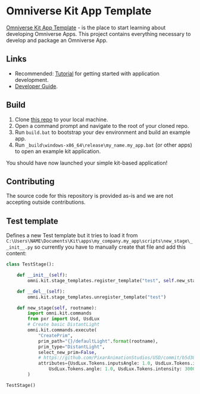 # Omniverse Kit App Template

[Omniverse Kit App Template](https://github.com/NVIDIA-Omniverse/kit-app-template) - is the place to start learning about developing Omniverse Apps.
This project contains everything necessary to develop and package an Omniverse App.

## Links

* Recommended: [Tutorial](https://docs.omniverse.nvidia.com/kit/docs/kit-app-template) for
getting started with application development.
* [Developer Guide](https://docs.omniverse.nvidia.com/dev-guide/latest/index.html).

## Build

1. Clone [this repo](https://github.com/NVIDIA-Omniverse/kit-app-template) to your local machine.
2. Open a command prompt and navigate to the root of your cloned repo.
3. Run `build.bat` to bootstrap your dev environment and build an example app.
4. Run `_build\windows-x86_64\release\my_name.my_app.bat` (or other apps) to open an example kit application.

You should have now launched your simple kit-based application!

## Contributing
The source code for this repository is provided as-is and we are not accepting outside contributions.

## Test template
Defines a new Test template but it tries to load it from ``C:\Users\NAME\Documents\Kit\apps\my_company.my_app\scripts\new_stage\__init__.py`` so currently you have to manually create that file and add this content:
```python
class TestStage():

	def __init__(self):
		omni.kit.stage_templates.register_template("test", self.new_stage, 1)

	def __del__(self):
		omni.kit.stage_templates.unregister_template("test")

	def new_stage(self, rootname):
		import omni.kit.commands
		from pxr import Usd, UsdLux
		# Create basic DistantLight
		omni.kit.commands.execute(
			"CreatePrim",
			prim_path="{}/defaultLight".format(rootname),
			prim_type="DistantLight",
			select_new_prim=False,
			# https://github.com/PixarAnimationStudios/USD/commit/b5d3809c943950cd3ff6be0467858a3297df0bb7
			attributes={UsdLux.Tokens.inputsAngle: 1.0, UsdLux.Tokens.inputsIntensity: 3000} if hasattr(UsdLux.Tokens, 'inputsIntensity') else {
				UsdLux.Tokens.angle: 1.0, UsdLux.Tokens.intensity: 3000},
		)

TestStage()
```
